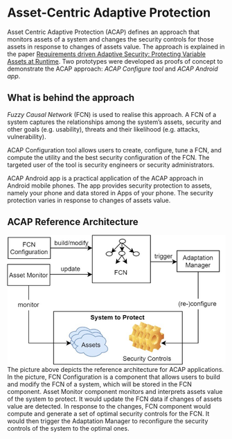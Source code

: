 # Asset-Centric Adaptive Protection

Asset Centric Adaptive Protection (ACAP) defines an approach that monitors assets of a system and changes the security controls for those assets in response to changes of assets value. The approach is explained in the paper [Requirements driven Adaptive Security: Protecting Variable Assets at Runtime](https://www.researchgate.net/publication/228533476_Requirements-driven_Adaptive_Security_Protecting_Variable_Assets_at_Runtime). Two prototypes were developed as proofs of concept to demonstrate the ACAP approach: _ACAP Configure tool_ and _ACAP Android app_.

## What is behind the approach
_Fuzzy Causal Network_ (FCN) is used to realise this approach. A FCN of a system captures the relationships among the system’s assets, security and other goals (e.g. usability), threats and their likelihood (e.g. attacks, vulnerability).

ACAP Configuration tool allows users to create, configure, tune a FCN, and compute the utility and the best security configuration of the FCN. The targeted user of the tool is security engineers or security administrators.

ACAP Android app is a practical application of the ACAP approach in Android mobile phones. The app provides security protection to assets, namely your phone and data stored in Apps of your phone. The security protection varies in response to changes of assets value.

## ACAP Reference Architecture
![ACAP Reference Architecture](misc/ref_architecture.jpg "ACAP Reference Architecture")
The picture above depicts the reference architecture for ACAP applications. In the picture, FCN Configuration is a component that allows users to build and modify the FCN of a system, which will be stored in the FCN component. Asset Monitor component monitors and interprets assets value of the system to protect. It would update the FCN data if changes of assets value are detected. In response to the changes, FCN component would compute and generate a set of optimal security controls for the FCN. It would then trigger the Adaptation Manager to reconfigure the security controls of the system to the optimal ones.
